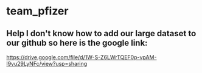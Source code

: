 # team_pfizer

## Help I don't know how to add our large dataset to our github so here is the google link:

https://drive.google.com/file/d/1W-S-Z6LWrTQEF0p-vpAM-l9vu29LyNFc/view?usp=sharing
